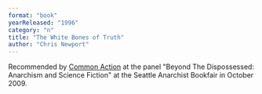 ```yaml
---
format: "book"
yearReleased: "1996"
category: "n"
title: "The White Bones of Truth"
author: "Chris Newport"
---
```

Recommended by <a href="http://nwsfsnews.blogspot.com/2009/10/i-wanna-read-sf-anarchy.html"> Common Action</a> at the panel "Beyond The Dispossessed: Anarchism and Science  Fiction" at the Seattle Anarchist Bookfair in October 2009.
 